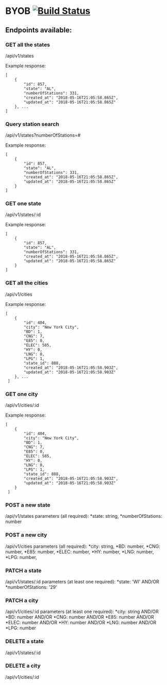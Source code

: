 # BYOB [![Build Status](https://travis-ci.org/CharlesY712/BYOB.svg?branch=master)](https://travis-ci.org/CharlesY712/BYOB)


## Endpoints available: 
### GET all the states
/api/v1/states

Example response:
```
[
    {
        "id": 857,
        "state": "AL",
        "numberOfStations": 331,
        "created_at": "2018-05-16T21:05:58.865Z",
        "updated_at": "2018-05-16T21:05:58.865Z"
    }, ...
]
```

### Query station search
/api/v1/states?numberOfStations=#

Example response:
```
[
    {
        "id": 857,
        "state": "AL",
        "numberOfStations": 331,
        "created_at": "2018-05-16T21:05:58.865Z",
        "updated_at": "2018-05-16T21:05:58.865Z"
    }
]
```
### GET one state
/api/v1/states/:id

Example response:
```
[
    {
        "id": 857,
        "state": "AL",
        "numberOfStations": 331,
        "created_at": "2018-05-16T21:05:58.865Z",
        "updated_at": "2018-05-16T21:05:58.865Z"
    }
]
```
### GET all the cities
/api/v1/cities

Example response:
```
[
    {
        "id": 404,
        "city": "New York City",
        "BD": 1,
        "CNG": 7,
        "E85": 0,
        "ELEC": 585,
        "HY": 0,
        "LNG": 0,
        "LPG": 1,
        "state_id": 888,
        "created_at": "2018-05-16T21:05:58.903Z",
        "updated_at": "2018-05-16T21:05:58.903Z"
    }, ...
 ]
```
### GET one city
/api/v1/cities/:id

Example response:
```
[
    {
        "id": 404,
        "city": "New York City",
        "BD": 1,
        "CNG": 7,
        "E85": 0,
        "ELEC": 585,
        "HY": 0,
        "LNG": 0,
        "LPG": 1,
        "state_id": 888,
        "created_at": "2018-05-16T21:05:58.903Z",
        "updated_at": "2018-05-16T21:05:58.903Z"
    }
 ]
```
### POST a new state
/api/v1/states
parameters (all required): 
  *state: string,
  *numberOfStations: number

### POST a new city
/api/v1/cities
parameters (all required):
 *city: string,
 *BD: number,
 *CNG: number,
 *E85: number,
 *ELEC: number,
 *HY: number,
 *LNG: number,
 *LPG: number,

### PATCH a state 
/api/v1/states/:id
parameters (at least one required):
  *state: 'WI'
  AND/OR
  *numberOfStations: '29'    

### PATCH a city
/api/v1/cities/:id
parameters (at least one required):
   *city: string
   AND/OR
   *BD: number
   AND/OR
   *CNG: number
   AND/OR
   *E85: number
   AND/OR
   *ELEC: number
   AND/OR
   *HY: number
   AND/OR
   *LNG: number
   AND/OR
   *LPG: number

### DELETE a state
/api/v1/states/:id

### DELETE a city
/api/v1/cities/:id
